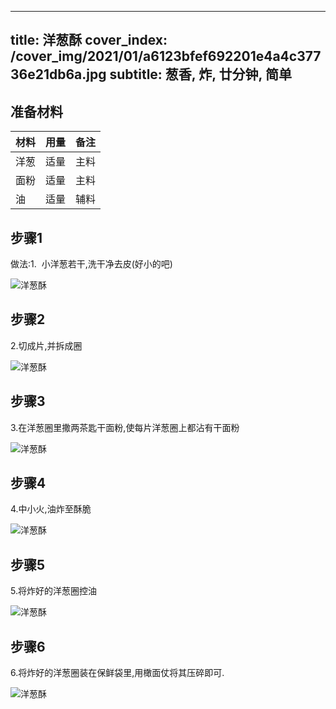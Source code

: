 
---
title: 洋葱酥
cover_index: /cover_img/2021/01/a6123bfef692201e4a4c37736e21db6a.jpg
subtitle: 葱香, 炸, 廿分钟, 简单
---

## 准备材料

| 材料     | 用量 | 备注|
| ------- | ----- | --- |
| 洋葱 | 适量| 主料 |
| 面粉 | 适量| 主料 |
| 油 | 适量| 辅料 |

## 步骤1

做法:1.  小洋葱若干,洗干净去皮(好小的吧)

![洋葱酥](https://i8.meishichina.com/attachment/recipe/200911/200911050832503.jpg?x-oss-process=style/p320) 

## 步骤2

2.切成片,并拆成圈

![洋葱酥](https://i8.meishichina.com/attachment/recipe/200911/200911050833150.jpg?x-oss-process=style/p320) 

## 步骤3

3.在洋葱圈里撒两茶匙干面粉,使每片洋葱圈上都沾有干面粉

![洋葱酥](https://i8.meishichina.com/attachment/recipe/200911/200911050833354.jpg?x-oss-process=style/p320) 

## 步骤4

4.中小火,油炸至酥脆

![洋葱酥](https://i8.meishichina.com/attachment/recipe/200911/200911050834005.jpg?x-oss-process=style/p320) 

## 步骤5

5.将炸好的洋葱圈控油

![洋葱酥](https://i8.meishichina.com/attachment/recipe/200911/200911050834313.jpg?x-oss-process=style/p320) 

## 步骤6

6.将炸好的洋葱圈装在保鲜袋里,用橄面仗将其压碎即可.

![洋葱酥](https://i8.meishichina.com/attachment/recipe/200911/200911050835008.jpg?x-oss-process=style/p320) 

